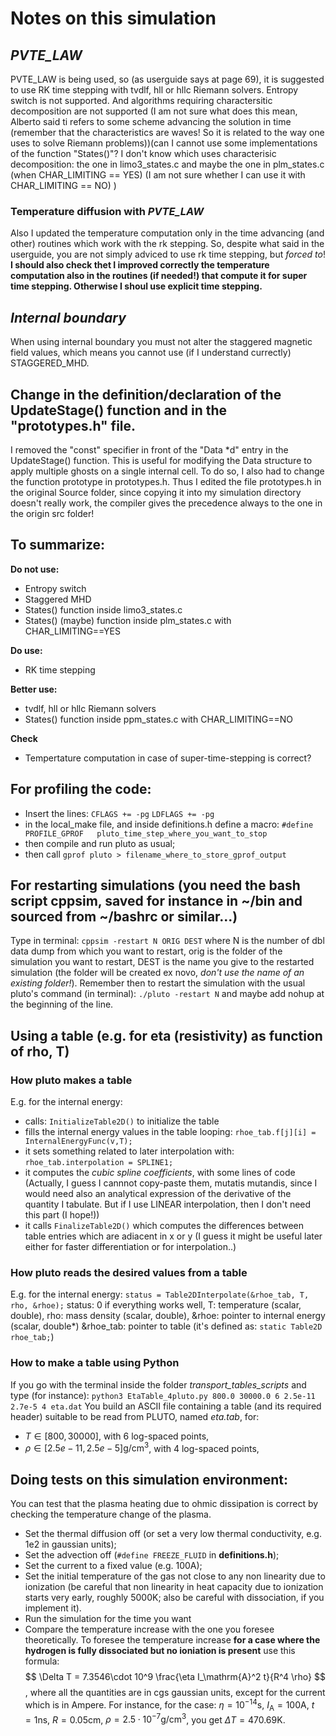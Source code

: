 # Notes on this simulation

## *PVTE_LAW*
PVTE_LAW is being used, so (as userguide says at page 69), it is suggested to use RK time stepping with tvdlf, hll or hllc Riemann solvers. Entropy switch is not supported. And algorithms requiring charactersitic decomposition are not supported (I am not sure what does this mean, Alberto said ti refers to some scheme advancing the solution in time (remember that the characteristics are waves! So it is related to the way one uses to solve Riemann problems))(can I cannot use some implementations of the function "States()"? I don't know which uses characterisic decomposition: the one in limo3_states.c and maybe the one in plm_states.c (when CHAR_LIMITING == YES) (I am not sure whether I can use it with CHAR_LIMITING == NO) )

### Temperature diffusion with *PVTE_LAW*
Also I updated the temperature computation only in the time advancing (and other) routines which work with the rk stepping. So, despite what said in the userguide, you are not simply adviced to use rk time stepping, but *forced to*!
__I should also check thet I improved correctly the temperature computation also in the routines (if needed!) that compute it for super time stepping. Otherwise I shoul use explicit time stepping.__

## *Internal boundary*
When using internal boundary you must not alter the staggered magnetic field values, which means you cannot use (if I understand currectly) STAGGERED_MHD.

## Change in the definition/declaration of the UpdateStage() function and in the "prototypes.h" file.
I removed the "const" specifier in front of the "Data \*d" entry in the UpdateStage() function.
This is useful for modifying the Data structure to apply multiple ghosts on a single internal cell.
To do so, I also had to change the function prototype in prototypes.h.
Thus I edited the file prototypes.h in the original Source folder, since copying it into my simulation directory doesn't really work, the compiler gives the precedence always to the one in the origin src folder!

## To summarize:
**Do not use:**
+ Entropy switch
+ Staggered MHD
+ States() function inside limo3_states.c
+ States() (maybe) function inside plm_states.c with CHAR_LIMITING==YES

**Do use:**
+ RK time stepping

**Better use:**
+ tvdlf, hll or hllc Riemann solvers
+ States() function inside ppm_states.c with CHAR_LIMITING==NO

**Check**
+ Tempertature computation in case of super-time-stepping is correct?

## For profiling the code:
- Insert the lines:
`` CFLAGS += -pg ``
`` LDFLAGS += -pg ``
- in the local_make file, and inside definitions.h define a macro:
`` #define PROFILE_GPROF   pluto_time_step_where_you_want_to_stop ``
- then compile and run pluto as usual;
- then call ``gprof pluto > filename_where_to_store_gprof_output``

## For restarting simulations (you need the bash script cppsim, saved for instance in ~/bin and sourced from ~/bashrc or similar...)
Type in terminal:
``cppsim -restart N ORIG DEST``
where N is the number of dbl data dump from which you want to restart, orig is the folder of the simulation you want to restart, DEST is the name you give to the restarted simulation (the folder will be created ex novo, _don't use the name of an existing folder!_). Remember then to restart the simulation with the usual pluto's command (in terminal):
``./pluto -restart N``
and maybe add nohup at the beginning of the line.

## Using a table (e.g. for eta (resistivity) as function of rho, T)
### How pluto makes a table
E.g. for the internal energy:
  - calls: ``InitializeTable2D()`` to initialize the table
  - fills the internal energy values in the table looping: ``rhoe_tab.f[j][i] = InternalEnergyFunc(v,T);``
  - it sets something related to later interpolation with: ``rhoe_tab.interpolation = SPLINE1;``
  - it computes the *cubic spline coefficients*, with some lines of code (Actually, I guess I cannnot copy-paste them, mutatis mutandis, since I would need also an analytical expression of the derivative of the quantity I tabulate. But if I use LINEAR interpolation, then I don't need this part (I hope!))
  - it calls ``FinalizeTable2D()`` which computes the differences between table entries which are adiacent in x or y (I guess it might be useful later either for faster differentiation or for interpolation..)
### How pluto reads the desired values from a table
E.g. for the internal energy:
``status = Table2DInterpolate(&rhoe_tab, T, rho, &rhoe);``
status: 0 if everything works well,
T: temperature (scalar, double),
rho: mass density (scalar, double),
&rhoe: pointer to internal energy (scalar, double*)
&rhoe_tab: pointer to table (it's defined as: ``static Table2D rhoe_tab;``)

### How to make a table using Python
If you go with the terminal inside the folder *transport_tables_scripts* and type (for instance):
``python3 EtaTable_4pluto.py 800.0 30000.0 6 2.5e-11 2.7e-5 4 eta.dat``
You build an ASCII file containing a table (and its required header) suitable to be read from PLUTO, named *eta.tab*, for:
+ $T \in [800, 30000]$, with 6 log-spaced points,
+ $\rho \in [2.5e-11,2.5e-5]\mathrm{g/cm}^3$, with 4 log-spaced points,

## Doing tests on this simulation environment:
You can test that the plasma heating due to ohmic dissipation is correct by checking the temperature change of the plasma.
+ Set the thermal diffusion off (or set a very low thermal conductivity, e.g. 1e2 in gaussian units);
+ Set the advection off (``#define FREEZE_FLUID`` in __definitions.h__);
+ Set the current to a fixed value (e.g. 100A);
+ Set the initial temperature of the gas not close to any non linearity due to ionization (be careful that non linearity in heat capacity due to ionization starts very early, roughly 5000K; also be careful with dissociation, if you implement it).
+ Run the simulation for the time you want
+ Compare the temperature increase with the one you foresee theoretically.
To foresee the temperature increase __for a case where the hydrogen is fully dissociated but no ioniation is present__ use this formula:
$$ \Delta T = 7.3546\cdot 10^9 \frac{\eta I_\mathrm{A}^2 t}{R^4 \rho} $$,
where all the quantities are in cgs gaussian units, except for the current which is in Ampere.
For instance, for the case: $\eta=10^{-14}\mathrm{s}$, $I_\mathrm{A}=100\mathrm{A}$, $t=1\mathrm{ns}$, $R=0.05\mathrm{cm}$, $\rho=2.5\cdot10^{-7}\mathrm{g}/\mathrm{cm}^3$, you get $\Delta T = 470.69\mathrm{K}$.
